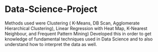 # Data-Science-Project
Methods used were Clustering ( K-Means, DB Scan, Agglomerate Hierarchical Clustering), Linear Regression with Heat Map, K-Nearest Neighbour, and Frequent Pattern Mining)
Developed this in order to get knowledge of fundamental techniques used in Data Science and to also understand how to interpret the data as well.
